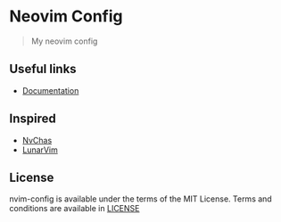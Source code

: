 # Neovim Config
> My neovim config

## Useful links
- [Documentation](https://github.com/NotRennaru/nvim-config/blob/main/Documentation.md)

## Inspired
- [NvChas](https://github.com/NvChad/NvChad)
- [LunarVim](https://github.com/LunarVim/LunarVim)

## License
nvim-config is available under the terms of the MIT License. Terms and conditions are available in [LICENSE](https://github.com/NotRennaru/nvim-config/blob/main/LICENSE.md)
